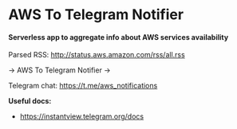 # AWS To Telegram Notifier

#### Serverless app to aggregate info about AWS services availability

Parsed RSS: http://status.aws.amazon.com/rss/all.rss

  -> AWS To Telegram Notifier ->

Telegram chat: https://t.me/aws_notifications

**Useful docs:**
*  https://instantview.telegram.org/docs
